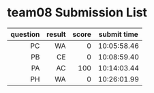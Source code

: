 # team08 Submission List
question | result | score | submit time
----:|----:|-----:|-----
PC | WA | 0 | 10:05:58.46 
PB | CE | 0 | 10:08:59.40 
PA | AC | 100 | 10:14:03.44 
PH | WA | 0 | 10:26:01.99 

